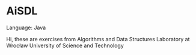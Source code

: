 # AiSDL
Language: Java

Hi, these are exercises from Algorithms and Data Structures Laboratory at Wrocław University of Science and Technology
